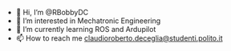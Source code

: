 - 👋 Hi, I’m @RBobbyDC
- 👀 I’m interested in Mechatronic Engineering
- 🌱 I’m currently learning ROS and Ardupilot
- 📫 How to reach me claudioroberto.deceglia@studenti.polito.it

<!---
RBobbyDC/RBobbyDC is a ✨ special ✨ repository because its `README.md` (this file) appears on your GitHub profile.
You can click the Preview link to take a look at your changes.
--->
